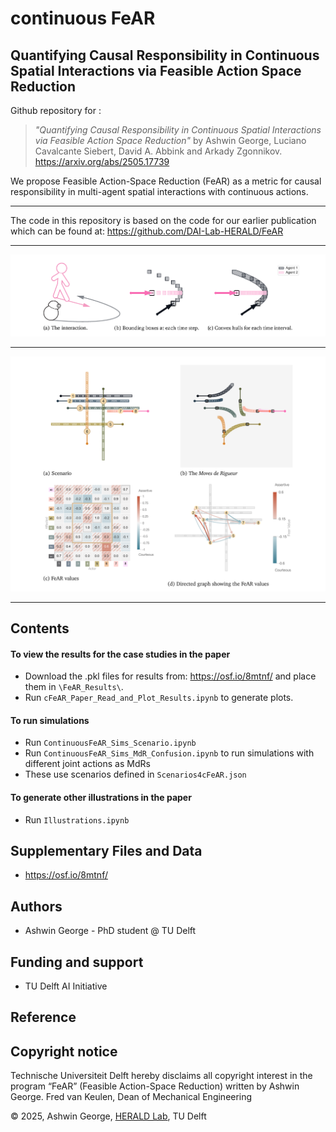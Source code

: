 # continuous FeAR

## Quantifying Causal Responsibility in Continuous Spatial Interactions via Feasible Action Space Reduction

Github repository for :
>_"Quantifying Causal Responsibility in Continuous Spatial Interactions via Feasible Action Space Reduction"_
by Ashwin George, Luciano Cavalcante Siebert, David A. Abbink and Arkady Zgonnikov.
https://arxiv.org/abs/2505.17739

We propose Feasible Action-Space Reduction (FeAR) as a metric for causal responsibility in multi-agent spatial interactions with continuous actions.

---

The code in this repository is based on the code for our earlier publication which can be found at:
https://github.com/DAI-Lab-HERALD/FeAR

---
![Trajectory plots](Plots_cFeAR/cFeAR_trajectory_plot.png)

---

![cFeAR: 8 agents at intersection](Plots_cFeAR/cFeAR_8agents.png)

---
## Contents

#### To view the results for the case studies in the paper
- Download the .pkl files for results from: https://osf.io/8mtnf/
and place them in `\FeAR_Results\`.
- Run `cFeAR_Paper_Read_and_Plot_Results.ipynb` to generate plots.

#### To run simulations
- Run `ContinuousFeAR_Sims_Scenario.ipynb`
- Run `ContinuousFeAR_Sims_MdR_Confusion.ipynb` to run simulations with different joint actions as MdRs
- These use scenarios defined in `Scenarios4cFeAR.json`

#### To generate other illustrations in the paper
- Run `Illustrations.ipynb`

## Supplementary Files and Data
 
- https://osf.io/8mtnf/

## Authors

- Ashwin George - PhD student @ TU Delft

## Funding and support

- TU Delft AI Initiative

## Reference


## Copyright notice

Technische Universiteit Delft hereby disclaims all copyright interest in the program “FeAR” (Feasible Action-Space Reduction) written by Ashwin George. Fred van Keulen, Dean of Mechanical Engineering

© 2025, Ashwin George, [HERALD Lab](https://www.tudelft.nl/ai/herald-lab), TU Delft
